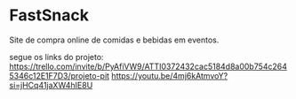 # FastSnack
Site de compra online de comidas e bebidas em eventos.

segue os links do projeto:
https://trello.com/invite/b/PyAfiVW9/ATTI0372432cac5184d8a00b754c2645346c12E1F7D3/projeto-pit
https://youtu.be/4mj6kAtmvoY?si=jHCq41jaXW4hIE8U
